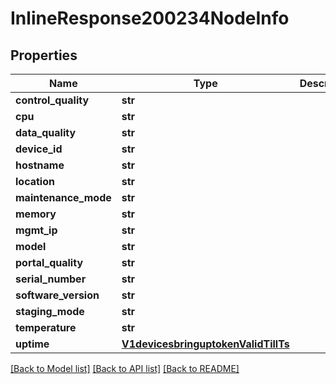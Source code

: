 # InlineResponse200234NodeInfo

## Properties
Name | Type | Description | Notes
------------ | ------------- | ------------- | -------------
**control_quality** | **str** |  | [optional] 
**cpu** | **str** |  | [optional] 
**data_quality** | **str** |  | [optional] 
**device_id** | **str** |  | [optional] 
**hostname** | **str** |  | [optional] 
**location** | **str** |  | [optional] 
**maintenance_mode** | **str** |  | [optional] 
**memory** | **str** |  | [optional] 
**mgmt_ip** | **str** |  | [optional] 
**model** | **str** |  | [optional] 
**portal_quality** | **str** |  | [optional] 
**serial_number** | **str** |  | [optional] 
**software_version** | **str** |  | [optional] 
**staging_mode** | **str** |  | [optional] 
**temperature** | **str** |  | [optional] 
**uptime** | [**V1devicesbringuptokenValidTillTs**](V1devicesbringuptokenValidTillTs.md) |  | [optional] 

[[Back to Model list]](../README.md#documentation-for-models) [[Back to API list]](../README.md#documentation-for-api-endpoints) [[Back to README]](../README.md)

